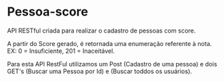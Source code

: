 # Pessoa-score
API RESTful criada para realizar o cadastro de pessoas com score.

A partir do Score gerado, é retornada uma enumeração referente à nota. EX: 0 = Insuficiente, 201 = Inaceitável.

Para esta API RestFul utilizamos um Post (Cadastro de uma pessoa) e dois GET's (Buscar uma Pessoa por Id) e (Buscar toddos os usuários). 

